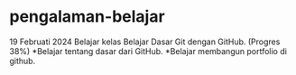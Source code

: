 # pengalaman-belajar

19 Februati 2024
Belajar kelas Belajar Dasar Git dengan GitHub. (Progres 38%)
*Belajar tentang dasar dari GitHub.
*Belajar membangun portfolio di github.
